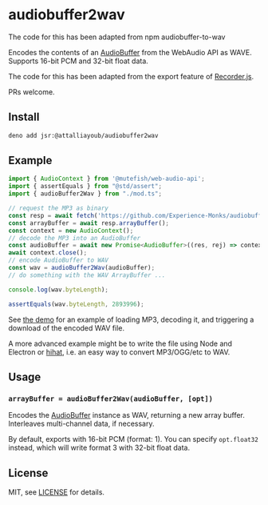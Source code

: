 # audiobuffer2wav

The code for this has been adapted from npm audiobuffer-to-wav

Encodes the contents of an [AudioBuffer](https://developer.mozilla.org/en-US/docs/Web/API/AudioBuffer) from the WebAudio API as WAVE. Supports 16-bit PCM and 32-bit float data.

The code for this has been adapted from the export feature of [Recorder.js](https://github.com/mattdiamond/Recorderjs).

PRs welcome.

## Install

```sh
deno add jsr:@attalliayoub/audiobuffer2wav
```

## Example

```ts
import { AudioContext } from '@mutefish/web-audio-api';
import { assertEquals } from "@std/assert";
import { audioBuffer2Wav } from "./mod.ts";

// request the MP3 as binary
const resp = await fetch('https://github.com/Experience-Monks/audiobuffer-to-wav/raw/refs/heads/master/demo/bluejean_short.mp3');
const arrayBuffer = await resp.arrayBuffer();
const context = new AudioContext();
// decode the MP3 into an AudioBuffer
const audioBuffer = await new Promise<AudioBuffer>((res, rej) => context.decodeAudioData(arrayBuffer, res, rej));
await context.close();
// encode AudioBuffer to WAV
const wav = audioBuffer2Wav(audioBuffer);
// do something with the WAV ArrayBuffer ...

console.log(wav.byteLength);

assertEquals(wav.byteLength, 2893996);
```

See [the demo](./mod_test.ts) for an example of loading MP3, decoding it, and triggering a download of the encoded WAV file.

A more advanced example might be to write the file using Node and Electron or [hihat](https://www.npmjs.com/package/hihat), i.e. an easy way to convert MP3/OGG/etc to WAV.

## Usage

### `arrayBuffer = audioBuffer2Wav(audioBuffer, [opt])`

Encodes the [AudioBuffer](https://developer.mozilla.org/en-US/docs/Web/API/AudioBuffer) instance as WAV, returning a new array buffer. Interleaves multi-channel data, if necessary.

By default, exports with 16-bit PCM (format: 1). You can specify `opt.float32` instead, which will write format 3 with 32-bit float data.

## License

MIT, see [LICENSE](http://github.com/AttalliAyoub/audiobuffer2wav/blob/main/LICENSE) for details.
